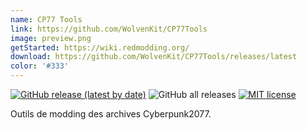 ```yaml
---
name: CP77 Tools
link: https://github.com/WolvenKit/CP77Tools
image: preview.png
getStarted: https://wiki.redmodding.org/
download: https://github.com/WolvenKit/CP77Tools/releases/latest
color: '#333'
---
```

[![GitHub release (latest by date)](https://img.shields.io/github/v/release/rfuzzo/cp77tools?include_prereleases)](https://github.com/rfuzzo/cp77tools/releases)
![GitHub all releases](https://img.shields.io/github/downloads/rfuzzo/cp77tools/total)
[![MIT license](https://img.shields.io/badge/License-MIT-blue.svg)](https://lbesson.mit-license.org/)

Outils de modding des archives Cyberpunk2077.


